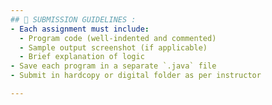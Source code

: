 ```yaml
---
## 📎 SUBMISSION GUIDELINES :
- Each assignment must include:
  - Program code (well-indented and commented)
  - Sample output screenshot (if applicable)
  - Brief explanation of logic
- Save each program in a separate `.java` file
- Submit in hardcopy or digital folder as per instructor

---
```

